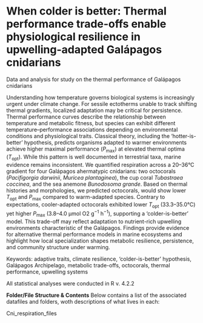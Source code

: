 # When colder is better: Thermal performance trade-offs enable physiological resilience in upwelling-adapted Galápagos cnidarians
Data and analysis for study on the thermal performance of Galápagos cnidarians

Understanding how temperature governs biological systems is increasingly urgent under climate change. For sessile ectotherms unable to track shifting thermal gradients, localized adaptation may be critical for persistence. Thermal performance curves describe the relationship between temperature and metabolic fitness, but species can exhibit different temperature–performance associations depending on environmental conditions and physiological traits. Classical theory, including the ‘hotter-is-better’ hypothesis, predicts organisms adapted to warmer environments achieve higher maximal performance (*P*<sub>max</sub>) at elevated thermal optima (*T*<sub>opt</sub>). While this pattern is well documented in terrestrial taxa, marine evidence remains inconsistent. We quantified respiration across a 20–36°C gradient for four Galápagos ahermatypic cnidarians: two octocorals (*Pacifigorgia* *darwinii*, *Muricea* *plantaginea*), the cup coral *Tubastraea* *coccinea*, and the sea anemone *Bunodosoma* *grande*. Based on thermal histories and morphologies, we predicted octocorals, would show lower *T*<sub>opt</sub> and *P*<sub>max</sub> compared to warm-adapted species. Contrary to expectations, cooler-adapted octocorals exhibited lower *T*<sub>opt</sub> (33.3–35.0°C) yet higher *P*<sub>max</sub> (3.8–4.0 μmol O2 g<sup>−1</sup> h<sup>−1</sup>), supporting a ‘colder-is-better’ model. This trade-off may reflect adaptation to nutrient-rich upwelling environments characteristic of the Galápagos. Findings provide evidence for alternative thermal performance models in marine ecosystems and highlight how local specialization shapes metabolic resilience, persistence, and community structure under warming. 

Keywords: adaptive traits, climate resilience, ‘colder-is-better’ hypothesis, Galápagos Archipelago, metabolic trade-offs, octocorals, thermal performance, upwelling systems

All statistical analyses were conducted in R v. 4.2.2

**Folder/File Structure & Contents**
Below contains a list of the associated datafiles and folders, woth descriptions of what lives in each:

Cni_respiration_files



